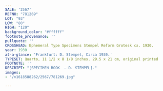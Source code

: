 ```yaml
---
SALE: '2567'
REFNO: "781269"
LOT: "93"
LOW: "80"
HIGH: "120"
background_color: "#ffffff"
footnote_provenance: ''
pullquote: ''
CROSSHEAD: Ephemeral Type Specimens Stempel Reform Grotesk ca. 1930.
year: 1930
at-a-glance: 'Frankfurt: D. Stempel, Circa 1930.'
TYPESET: Quarto, 11 1/2 x 8 1/8 inches, 29.5 x 21 cm, original printed wrappers.
FOOTNOTE: ''
DESCRIPT: "[SPECIMEN BOOK  — D. STEMPEL]."
images:
- "/v1618588262/2567/781269.jpg"

---
```

